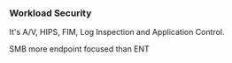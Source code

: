 ### Workload Security

It's A/V, HIPS, FIM, Log Inspection and Application Control.

SMB more endpoint focused than ENT